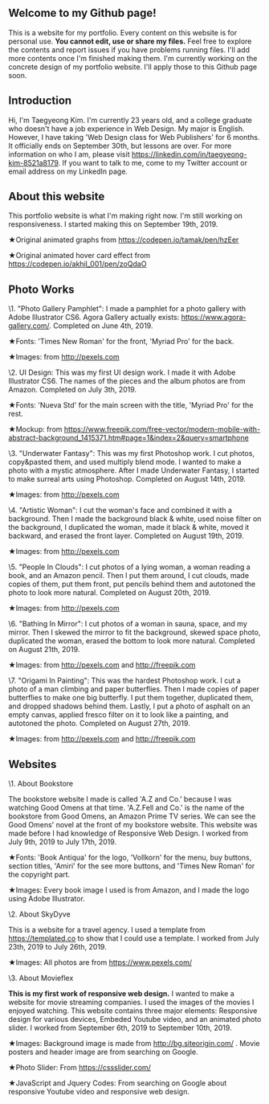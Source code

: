 ## Welcome to my Github page!

This is a website for my portfolio. Every content on this website is for personal use. **You cannot edit, use or share my files.** Feel free to explore the contents and report issues if you have problems running files. I'll add more contents once I'm finished making them. I'm currently working on the concrete design of my portfolio website. I'll apply those to this Github page soon.

## Introduction
Hi, I'm Taegyeong Kim. I'm currently 23 years old, and a college graduate who doesn't have a job experience in Web Design. My major is English. However, I have taking 'Web Design class for Web Publishers' for 6 months. It officially ends on September 30th, but lessons are over. For more information on who I am, please visit https://linkedin.com/in/taegyeong-kim-8521a8179. If you want to talk to me, come to my Twitter account or email address on my LinkedIn page.

## About this website
This portfolio website is what I'm making right now. I'm still working on responsiveness. I started making this on September 19th, 2019.

★Original animated graphs from https://codepen.io/tamak/pen/hzEer

★Original animated hover card effect from https://codepen.io/akhil_001/pen/zoQdaO

## Photo Works
\1. "Photo Gallery Pamphlet": I made a pamphlet for a photo gallery with Adobe Illustrator CS6. Agora Gallery actually exists: https://www.agora-gallery.com/. Completed on June 4th, 2019.

  ★Fonts: 'Times New Roman' for the front, 'Myriad Pro' for the back.

  ★Images: from http://pexels.com

\2. UI Design: This was my first UI design work. I made it with Adobe Illustrator CS6. The names of the pieces and the album photos are from Amazon. Completed on July 3th, 2019.

  ★Fonts: 'Nueva Std' for the main screen with the title, 'Myriad Pro' for the rest.

  ★Mockup: from https://www.freepik.com/free-vector/modern-mobile-with-abstract-background_1415371.htm#page=1&index=2&query=smartphone

\3. "Underwater Fantasy": This was my first Photoshop work. I cut photos, copy&pasted them, and used multiply blend mode. I wanted to make a photo with a mystic atmosphere. After I made Underwater Fantasy, I started to make surreal arts using Photoshop. Completed on August 14th, 2019.

  ★Images: from http://pexels.com

\4. "Artistic Woman": I cut the woman's face and combined it with a background. Then I made the background black & white, used noise filter on the background, I duplicated the woman, made it black & white, moved it backward, and erased the front layer. Completed on August 19th, 2019.

  ★Images: from http://pexels.com

\5. "People In Clouds": I cut photos of a lying woman, a woman reading a book, and an Amazon pencil. Then I put them around, I cut clouds, made copies of them, put them front, put pencils behind them and autotoned the photo to look more natural. Completed on August 20th, 2019.

  ★Images: from http://pexels.com

\6. "Bathing In Mirror": I cut photos of a woman in sauna, space, and my mirror. Then I skewed the mirror to fit the background, skewed space photo, duplicated the woman, erased the bottom to look more natural. Completed on August 21th, 2019.

  ★Images: from http://pexels.com and http://freepik.com

\7. "Origami In Painting": This was the hardest Photoshop work. I cut a photo of a man climbing and paper butterflies. Then I made copies of paper butterflies to make one big butterfly. I put them together, duplicated them, and dropped shadows behind them. Lastly, I put a photo of asphalt on an empty canvas, applied fresco filter on it to look like a painting, and autotoned the photo. Completed on August 27th, 2019.

  ★Images: from http://pexels.com and http://freepik.com

## Websites
\1. About Bookstore

The bookstore website I made is called 'A.Z and Co.' because I was watching Good Omens at that time. 'A.Z.Fell and Co.' is the name of the bookstore from Good Omens, an Amazon Prime TV series. We can see the Good Omens' novel at the front of my bookstore website. This website was made before I had knowledge of Responsive Web Design. I worked from July 9th, 2019 to July 17th, 2019.

  ★Fonts: 'Book Antiqua' for the logo, 'Vollkorn' for the menu, buy buttons, section titles, 'Amiri' for the see more buttons, and 'Times New Roman' for the copyright part.

  ★Images: Every book image I used is from Amazon, and I made the logo using Adobe Illustrator.

\2. About SkyDyve

This is a website for a travel agency. I used a template from https://templated.co to show that I could use a template. I worked from July 23th, 2019 to July 26th, 2019.

  ★Images: All photos are from https://www.pexels.com/

\3. About Movieflex

**This is my first work of responsive web design.** I wanted to make a website for movie streaming companies. I used the images of the movies I enjoyed watching. This website contains three major elements: Responsive design for various devices, Embeded Youtube video, and an animated photo slider. I worked from September 6th, 2019 to September 10th, 2019.

  ★Images: Background image is made from http://bg.siteorigin.com/ . Movie posters and header image are from searching on Google.

  ★Photo Slider: From https://cssslider.com/

  ★JavaScript and Jquery Codes: From searching on Google about responsive Youtube video and responsive web design.

